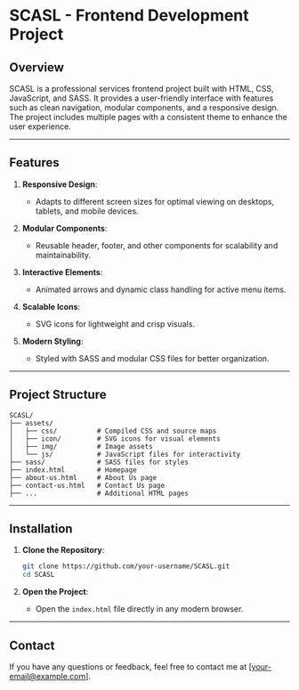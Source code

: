 
# SCASL - Frontend Development Project

## Overview
SCASL is a professional services frontend project built with HTML, CSS, JavaScript, and SASS. It provides a user-friendly interface with features such as clean navigation, modular components, and a responsive design. The project includes multiple pages with a consistent theme to enhance the user experience.

---

## Features
1. **Responsive Design**:
   - Adapts to different screen sizes for optimal viewing on desktops, tablets, and mobile devices.

2. **Modular Components**:
   - Reusable header, footer, and other components for scalability and maintainability.

3. **Interactive Elements**:
   - Animated arrows and dynamic class handling for active menu items.

4. **Scalable Icons**:
   - SVG icons for lightweight and crisp visuals.

5. **Modern Styling**:
   - Styled with SASS and modular CSS files for better organization.

---

## Project Structure

```
SCASL/
├── assets/
│   ├── css/          # Compiled CSS and source maps
│   ├── icon/         # SVG icons for visual elements
│   ├── img/          # Image assets
│   └── js/           # JavaScript files for interactivity
├── sass/             # SASS files for styles
├── index.html        # Homepage
├── about-us.html     # About Us page
├── contact-us.html   # Contact Us page
├── ...               # Additional HTML pages
```

---

## Installation

1. **Clone the Repository**:
   ```bash
   git clone https://github.com/your-username/SCASL.git
   cd SCASL
   ```

2. **Open the Project**:
   - Open the `index.html` file directly in any modern browser.

---

## Contact

If you have any questions or feedback, feel free to contact me at [your-email@example.com].
